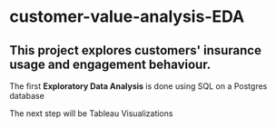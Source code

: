 # customer-value-analysis-EDA

## This project explores customers' insurance usage and engagement behaviour.

The first **Exploratory Data Analysis** is done using SQL on a Postgres database

The next step will be Tableau Visualizations
